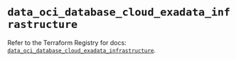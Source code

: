 # `data_oci_database_cloud_exadata_infrastructure`

Refer to the Terraform Registry for docs: [`data_oci_database_cloud_exadata_infrastructure`](https://registry.terraform.io/providers/oracle/oci/7.19.0/docs/data-sources/database_cloud_exadata_infrastructure).
